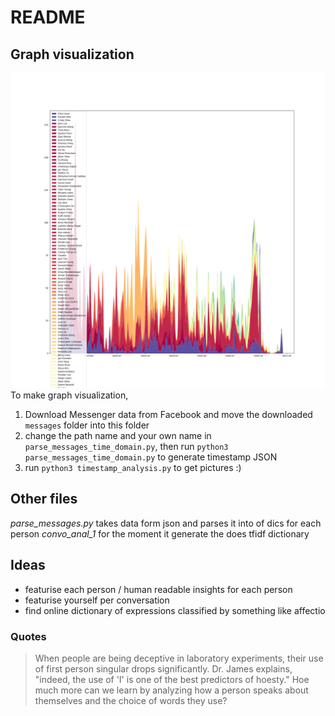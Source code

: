 # README

## Graph visualization

![Screenshot](2019_2020.png)
To make graph visualization,

1. Download Messenger data from Facebook and move the downloaded `messages` folder into this folder
2. change the path name and your own name in `parse_messages_time_domain.py`, then run `python3 parse_messages_time_domain.py` to generate timestamp JSON
3. run `python3 timestamp_analysis.py` to get pictures :)

## Other files

_parse_messages.py_ takes data form json and parses it into of dics for each person
_convo_anal_1_ for the moment it generate the does tfidf dictionary

## Ideas

- featurise each person / human readable insights for each person
- featurise yourself per conversation
- find online dictionary of expressions classified by something like affectio

### Quotes

> When people are being deceptive in laboratory experiments, their use of first person singular drops significantly. Dr. James explains, "indeed, the use of 'I' is one of the best predictors of hoesty." Hoe much more can we learn by analyzing how a person speaks about themselves and the choice of words they use?
